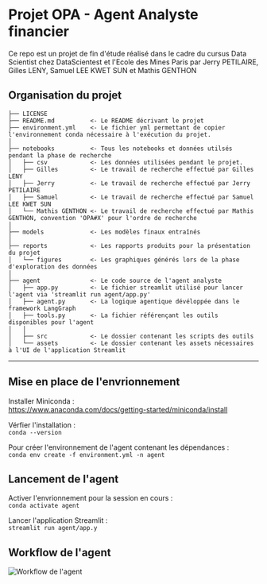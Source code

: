Projet OPA - Agent Analyste financier
==============================

Ce repo est un projet de fin d'étude réalisé dans le cadre du cursus Data Scientist chez DataScientest et l'Ecole des Mines Paris par Jerry PETILAIRE, Gilles LENY, Samuel LEE KWET SUN et Mathis GENTHON

Organisation du projet
------------

    ├── LICENSE
    ├── README.md          <- Le README décrivant le projet
    ├── environment.yml    <- Le fichier yml permettant de copier l'environnement conda nécessaire à l'exécution du projet.
    │
    ├── notebooks          <- Tous les notebooks et données utilsés pendant la phase de recherche
    │   ├── csv            <- Les données utilisées pendant le projet.
    │   ├── Gilles         <- Le travail de recherche effectué par Gilles LENY
    │   ├── Jerry          <- Le travail de recherche effectué par Jerry PETILAIRE
    │   ├── Samuel         <- Le travail de recherche effectué par Samuel LEE KWET SUN
    │   └── Mathis GENTHON <- Le travail de recherche effectué par Mathis GENTHON, convention 'OPA#X' pour l'ordre de recherche
    │
    ├── models             <- Les modèles finaux entraînés
    │
    ├── reports            <- Les rapports produits pour la présentation du projet
    │   └── figures        <- Les graphiques générés lors de la phase d'exploration des données
    │
    ├── agent              <- Le code source de l'agent analyste 
    │   ├── app.py         <- Le fichier streamlit utilisé pour lancer l'agent via 'streamlit run agent/app.py'
    │   ├── agent.py       <- La logique agentique dévéloppée dans le framework LangGraph
    │   ├── tools.py       <- La fichier référençant les outils disponibles pour l'agent 
    │   │
    │   ├── src            <- Le dossier contenant les scripts des outils
    │   └── assets         <- Le dossier contenant les assets nécessaires à l'UI de l'application Streamlit
    
--------

Mise en place de l'envrionnement 
------------
Installer Miniconda :  
https://www.anaconda.com/docs/getting-started/miniconda/install

Vérfier l'installation :  
```conda --version```

Pour créer l'environnement de l'agent contenant les dépendances :  
```conda env create -f environment.yml -n agent```

Lancement de l'agent
------------

Activer l'envrionnement pour la session en cours :  
```conda activate agent```

Lancer l'application Streamlit :  
```streamlit run agent/app.y```

Workflow de l'agent
------------
![Workflow de l'agent](agent_workflow.png)
